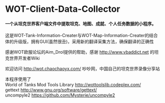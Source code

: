 # WOT-Client-Data-Collector

#### 一个从坦克世界客户端文件中提取坦克、地图、成就、个人任务数据的小程序。
这是WOT-Tank-Information-Creater与WOT-Map-Information-Creater的结合体的升级版，拥有GUI(虽然很丑)，采用新的翻译采集方法，确保翻译的正确性

感谢WOT欧服论坛的Aim_Drol提供的帮助，感谢 http://www.vbaddict.net 的坦克世界开发者Wiki

欢迎访问 http://wot.chaochaoyx.com/ 吵吵网，中国自己的坦克世界录像分享站

本程序使用了  
World of Tanks Mod Tools Library http://wottoolslib.codeplex.com/  
gettext http://www.gnu.org/software/gettext/  
uncompyle2 https://github.com/Mysterie/uncompyle2  
